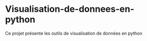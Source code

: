 # Visualisation-de-donnees-en-python
Ce projet présente les outils de visualisation de données en python
